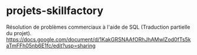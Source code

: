 # projets-skillfactory

Résolution de problèmes commerciaux à l'aide de SQL (Traduction partielle du projet).
https://docs.google.com/document/d/1KakGRSNAAfORhJhAMwlZod0fTs5kaTmFFh05nb6E1fc/edit?usp=sharing
